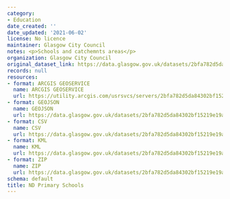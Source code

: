 ```yaml
---
category:
- Education
date_created: ''
date_updated: '2021-06-02'
license: No licence
maintainer: Glasgow City Council
notes: <p>Schools and catchemnts areas</p>
organization: Glasgow City Council
original_dataset_link: https://data.glasgow.gov.uk/datasets/2bfa782d5da84302bf15219e19a05112_1
records: null
resources:
- format: ARCGIS GEOSERVICE
  name: ARCGIS GEOSERVICE
  url: https://utility.arcgis.com/usrsvcs/servers/2bfa782d5da84302bf15219e19a05112/rest/services/OPEN_DATA/Schools_Catchments_Open/MapServer/1
- format: GEOJSON
  name: GEOJSON
  url: https://data.glasgow.gov.uk/datasets/2bfa782d5da84302bf15219e19a05112_1.geojson?outSR=%7B%22latestWkid%22%3A27700%2C%22wkid%22%3A27700%7D
- format: CSV
  name: CSV
  url: https://data.glasgow.gov.uk/datasets/2bfa782d5da84302bf15219e19a05112_1.csv?outSR=%7B%22latestWkid%22%3A27700%2C%22wkid%22%3A27700%7D
- format: KML
  name: KML
  url: https://data.glasgow.gov.uk/datasets/2bfa782d5da84302bf15219e19a05112_1.kml?outSR=%7B%22latestWkid%22%3A27700%2C%22wkid%22%3A27700%7D
- format: ZIP
  name: ZIP
  url: https://data.glasgow.gov.uk/datasets/2bfa782d5da84302bf15219e19a05112_1.zip?outSR=%7B%22latestWkid%22%3A27700%2C%22wkid%22%3A27700%7D
schema: default
title: ND Primary Schools
---
```

